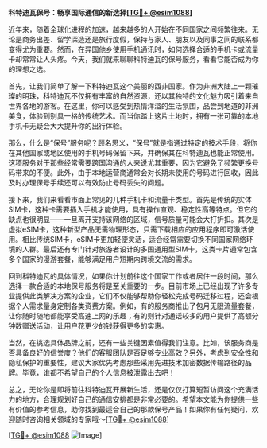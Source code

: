 **科特迪瓦保号：畅享国际通信的新选择[[TG💪+ @esim1088](https://t.me/s/esim1088)]**

近年来，随着全球化进程的加速，越来越多的人开始在不同国家之间频繁往来。无论是商务出差、留学深造还是旅行度假，保持与家人、朋友以及同事之间的联系都变得尤为重要。然而，在异国他乡使用手机通讯时，如何选择合适的手机卡或流量卡却常常让人头疼。今天，我们就来聊聊科特迪瓦的保号服务，看看它能否成为你的理想之选。

首先，让我们简单了解一下科特迪瓦这个美丽的西非国家。作为非洲大陆上一颗璀璨的明珠，科特迪瓦不仅拥有丰富的自然资源，还以其独特的文化魅力吸引着来自世界各地的游客。在这里，你可以感受到热情洋溢的生活氛围，品尝到地道的非洲美食，体验到别具一格的传统艺术。而当你踏上这片土地时，拥有一张可靠的本地手机卡无疑会大大提升你的出行体验。

那么，什么是“保号”服务呢？顾名思义，“保号”就是指通过特定的技术手段，将你在其他国家或地区使用的手机号码保留下来，并确保其在科特迪瓦也能正常使用。这项服务对于那些经常需要跨国沟通的人来说尤其重要，因为它避免了频繁更换号码带来的不便。此外，由于本地运营商通常会对长期未使用的号码进行回收，因此及时办理保号手续还可以有效防止号码丢失的问题。

接下来，我们来看看市面上常见的几种手机卡和流量卡类型。首先是传统的实体SIM卡，这种卡需要插入手机才能使用，具有操作直观、稳定性高等特点。但它的缺点也很明显——一旦离开支持该网络的区域，信号质量可能会大打折扣。其次是虚拟eSIM卡，这种新型产品无需物理形态，只需下载相应的应用程序即可激活使用。相比传统SIM卡，eSIM卡更加轻便灵活，适合经常需要切换不同国家网络环境的人群。最后还有专门针对旅游者设计的多国通用型SIM卡，这类卡片通常包含多个国家的漫游套餐，能够满足用户短期内跨境交流的需求。

回到科特迪瓦的具体情况，如果你计划前往这个国家工作或者居住一段时间，那么选择一款合适的本地保号服务将是至关重要的一步。目前市场上已经出现了许多专业提供此类解决方案的企业，它们不仅能够帮助你轻松完成号码迁移过程，还会根据个人需求量身定制各类资费方案。例如，有的服务商推出了包月无限流量套餐，让你随时随地都能享受高速上网的乐趣；有的则针对通话较多的用户提供了高额分钟数赠送活动，让用户花更少的钱获得更多的实惠。

当然，在挑选具体品牌之前，还有一些关键因素值得我们注意。比如，该服务商是否具备良好的信誉度？他们的客服团队是否足够专业高效？另外，考虑到安全性和隐私保护的重要性，建议大家优先考虑那些采用先进技术加密数据传输路径的品牌。毕竟，谁都不希望自己的个人信息被泄露出去吧！

总之，无论你是即将前往科特迪瓦开展新生活，还是仅仅打算短暂访问这个充满活力的地方，合理规划好自己的通信安排都是非常必要的。希望本文能为你提供一些有价值的参考信息，助你找到最适合自己的那款保号产品！如果你有任何疑问，欢迎随时咨询相关领域的专家哦～[[TG💪+ @esim1088](https://t.me/s/esim1088)]

[[TG💪+ @esim1088](https://t.me/s/esim1088) ![Image](https://i.postimg.cc/4NQfJmqS/Snipaste-2025-05-13-00-14-12.png)]